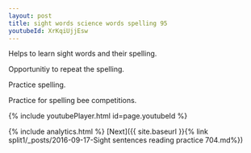 ```yaml
---
layout: post
title: sight words science words spelling 95
youtubeId: XrKqiUjjEsw
---
```

 
 
Helps to learn sight words and their spelling.

Opportunitiy to repeat the spelling. 

Practice spelling. 
 
Practice for spelling bee competitions. 
 
{% include youtubePlayer.html id=page.youtubeId %}
 
 
{% include analytics.html %} 
[Next]({{ site.baseurl }}{% link  split1/_posts/2016-09-17-Sight sentences reading practice 704.md%})
 
